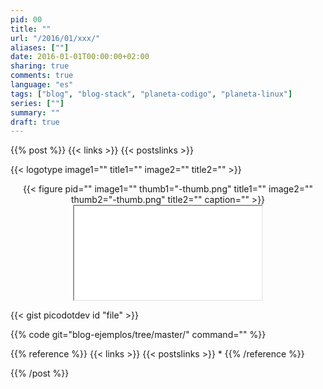 ```yaml
---
pid: 00
title: ""
url: "/2016/01/xxx/"
aliases: [""]
date: 2016-01-01T00:00:00+02:00
sharing: true
comments: true
language: "es"
tags: ["blog", "blog-stack", "planeta-codigo", "planeta-linux"]
series: [""]
summary: ""
draft: true
---
```


{{% post %}}
{{< links >}}
{{< postslinks >}}

{{< logotype image1="" title1="" image2="" title2="" >}}

<div class="media" style="text-align: center;">
    {{< figure pid=""
        image1="" thumb1="-thumb.png" title1=""
        image2="" thumb2="-thumb.png" title2=""
        caption="" >}}
</div>

<div class="media-amazon" style="text-align: center;">
    <iframe src="&internal=1"></iframe>
</div>

{{< gist picodotdev id "file" >}}

{{% code git="blog-ejemplos/tree/master/" command="" %}}

{{% reference %}}
{{< links >}}
{{< postslinks >}}
*
{{% /reference %}}

{{% /post %}}
